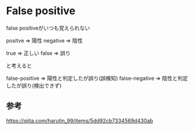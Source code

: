 # False positive

false positiveがいつも覚えられない

positve  => 陽性
negative => 陰性

true  => 正しい
false => 誤り

と考えると

false-positive => 陽性と判定したが誤り(誤検知)
false-negative => 陰性と判定したが誤り(検出できず)

## 参考

https://qiita.com/harutin_99/items/5dd92cb7334569d430ab
